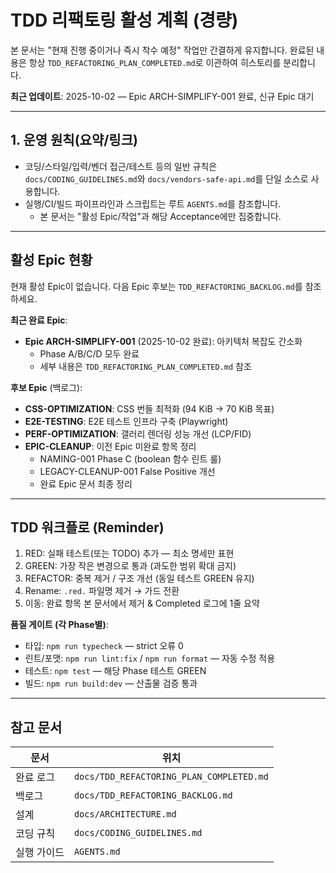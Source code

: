 # TDD 리팩토링 활성 계획 (경량)

본 문서는 "현재 진행 중이거나 즉시 착수 예정" 작업만 간결하게 유지합니다. 완료된
내용은 항상 `TDD_REFACTORING_PLAN_COMPLETED.md`로 이관하여 히스토리를
분리합니다.

**최근 업데이트**: 2025-10-02 — Epic ARCH-SIMPLIFY-001 완료, 신규 Epic 대기

---

## 1. 운영 원칙(요약/링크)

- 코딩/스타일/입력/벤더 접근/테스트 등의 일반 규칙은
  `docs/CODING_GUIDELINES.md`와 `docs/vendors-safe-api.md`를 단일 소스로
  사용합니다.
- 실행/CI/빌드 파이프라인과 스크립트는 루트 `AGENTS.md`를 참조합니다.
  - 본 문서는 "활성 Epic/작업"과 해당 Acceptance에만 집중합니다.

---

## 활성 Epic 현황

현재 활성 Epic이 없습니다. 다음 Epic 후보는 `TDD_REFACTORING_BACKLOG.md`를
참조하세요.

**최근 완료 Epic**:

- **Epic ARCH-SIMPLIFY-001** (2025-10-02 완료): 아키텍처 복잡도 간소화
  - Phase A/B/C/D 모두 완료
  - 세부 내용은 `TDD_REFACTORING_PLAN_COMPLETED.md` 참조

**후보 Epic** (백로그):

- **CSS-OPTIMIZATION**: CSS 번들 최적화 (94 KiB → 70 KiB 목표)
- **E2E-TESTING**: E2E 테스트 인프라 구축 (Playwright)
- **PERF-OPTIMIZATION**: 갤러리 렌더링 성능 개선 (LCP/FID)
- **EPIC-CLEANUP**: 이전 Epic 미완료 항목 정리
  - NAMING-001 Phase C (boolean 함수 린트 룰)
  - LEGACY-CLEANUP-001 False Positive 개선
  - 완료 Epic 문서 최종 정리

---

## TDD 워크플로 (Reminder)

1. RED: 실패 테스트(또는 TODO) 추가 — 최소 명세만 표현
2. GREEN: 가장 작은 변경으로 통과 (과도한 범위 확대 금지)
3. REFACTOR: 중복 제거 / 구조 개선 (동일 테스트 GREEN 유지)
4. Rename: `.red.` 파일명 제거 → 가드 전환
5. 이동: 완료 항목 본 문서에서 제거 & Completed 로그에 1줄 요약

**품질 게이트 (각 Phase별)**:

- 타입: `npm run typecheck` — strict 오류 0
- 린트/포맷: `npm run lint:fix` / `npm run format` — 자동 수정 적용
- 테스트: `npm test` — 해당 Phase 테스트 GREEN
- 빌드: `npm run build:dev` — 산출물 검증 통과

---

## 참고 문서

| 문서        | 위치                                     |
| ----------- | ---------------------------------------- |
| 완료 로그   | `docs/TDD_REFACTORING_PLAN_COMPLETED.md` |
| 백로그      | `docs/TDD_REFACTORING_BACKLOG.md`        |
| 설계        | `docs/ARCHITECTURE.md`                   |
| 코딩 규칙   | `docs/CODING_GUIDELINES.md`              |
| 실행 가이드 | `AGENTS.md`                              |

